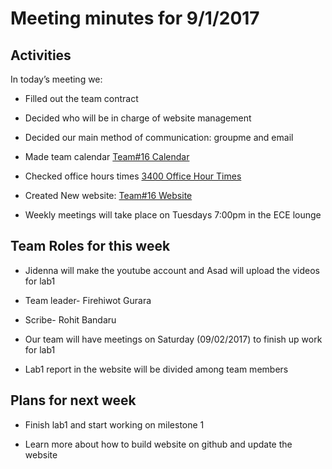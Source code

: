 # Meeting minutes for 9/1/2017

## Activities

In today’s meeting we:

   * Filled out the team contract

   * Decided who will be in charge of website management

   * Decided our main method of communication: groupme and email

   * Made team calendar [Team#16 Calendar](https://teamup.com/kshx1ageh1yif5gske)

   * Checked office hours times [3400 Office Hour Times](https://calendar.google.com/calendar/embed?src=ece34002017@gmail.com&ctz=America/New_York&pli=1)

   * Created New website: [Team#16 Website](https://lois-lee.github.io/Team-16/)

   * Weekly meetings will take place on Tuesdays 7:00pm in the ECE lounge 

## Team Roles for this week

  * Jidenna will make the youtube account and Asad will upload the videos for lab1

  * Team leader- Firehiwot Gurara

  * Scribe- Rohit Bandaru

  * Our team will have meetings on Saturday (09/02/2017) to finish up work for lab1

  * Lab1 report in the website will be divided among team members

## Plans for next week

  * Finish lab1 and start working on milestone 1

  * Learn more about how to build website on github and update the website
